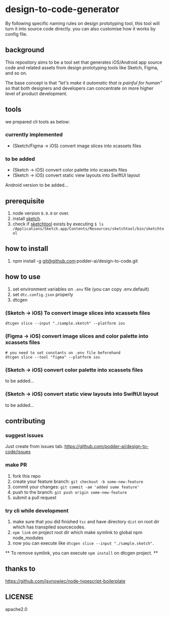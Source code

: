 # design-to-code-generator

By following specific naming rules on design prototyping tool, this tool will turn it into source code directly. you can also customise how it works by config file.

## background

This repository aims to be a tool set that generates iOS/Android app source code and related assets from design prototyping tools like Sketch, Figma, and so on.

The base concept is that _"let's make it automatic that is painful for human"_ so that both designers and developers can concentrate on more higher level of product development.

## tools

we prepared cli tools as below:

### currently implemented

- (Sketch/Figma -> iOS) convert image slices into xcassets files

### to be added

- (Sketch -> iOS) convert color palette into xcassets files
- (Sketch -> iOS) convert static view layouts into SwiftUI layout

Android version to be added...

## prerequisite

1. node version `8.9.0` or over.
2. install [sketch](https://www.sketchapp.com/).
3. check if [sketchtool](https://developer.sketchapp.com/guides/sketchtool/) exists by executing `$ ls /Applications/Sketch.app/Contents/Resources/sketchtool/bin/sketchtool`

## how to install

1. npm install -g git@github.com:podder-ai/design-to-code.git

## how to use

1. set environment variables on `.env` file (you can copy .env.default)
2. set `dtc.config.json` properly
3. dtcgen <command> <options>

### (Sketch -> iOS) To convert image slices into xcassets files

`dtcgen slice --input "./sample.sketch" --platform ios`

### (Figma -> iOS) convert image slices and color palette into xcassets files

```
# you need to set constants on .env file beforehand
dtcgen slice --tool "figma" --platform ios
```

### (Sketch -> iOS) convert color palette into xcassets files

to be added...

### (Sketch -> iOS) convert static view layouts into SwiftUI layout

to be added...

## contributing

### suggest issues

Just create from issues tab.
https://github.com/podder-ai/design-to-code/issues

### make PR

1. fork this repo
2. create your feature branch: `git checkout -b some-new-feature`
3. commit your changes: `git commit -am 'added some feature'`
4. push to the branch: `git push origin some-new-feature`
5. submit a pull request

### try cli while development

1. make sure that you did finished `tsc` and have directory `dist` on root dir which has transpiled sourcecodes.
2. `npm link` on project root dir which make symlink to global npm node_modules
3. now you can execute like `dtcgen slice --input "./sample.sketch"`.

** To remove symlink, you can execute `npm install` on dtcgen project. **

## thanks to

https://github.com/jsynowiec/node-typescript-boilerplate

## LICENSE

apache2.0
